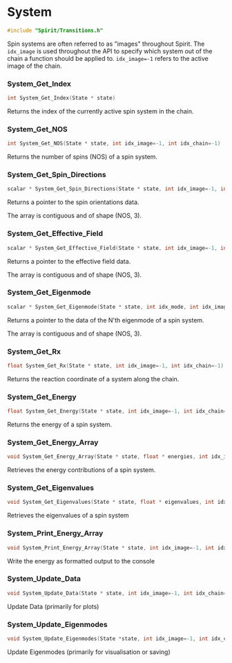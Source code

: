 

System
====================================================================

```C
#include "Spirit/Transitions.h"
```

Spin systems are often referred to as "images" throughout Spirit.
The `idx_image` is used throughout the API to specify which system
out of the chain a function should be applied to.
`idx_image=-1` refers to the active image of the chain.



### System_Get_Index

```C
int System_Get_Index(State * state)
```

Returns the index of the currently active spin system in the chain.



### System_Get_NOS

```C
int System_Get_NOS(State * state, int idx_image=-1, int idx_chain=-1)
```

Returns the number of spins (NOS) of a spin system.



### System_Get_Spin_Directions

```C
scalar * System_Get_Spin_Directions(State * state, int idx_image=-1, int idx_chain=-1)
```

Returns a pointer to the spin orientations data.

The array is contiguous and of shape (NOS, 3).



### System_Get_Effective_Field

```C
scalar * System_Get_Effective_Field(State * state, int idx_image=-1, int idx_chain=-1)
```

Returns a pointer to the effective field data.

The array is contiguous and of shape (NOS, 3).



### System_Get_Eigenmode

```C
scalar * System_Get_Eigenmode(State * state, int idx_mode, int idx_image=-1, int idx_chain=-1)
```

Returns a pointer to the data of the N'th eigenmode of a spin system.

The array is contiguous and of shape (NOS, 3).



### System_Get_Rx

```C
float System_Get_Rx(State * state, int idx_image=-1, int idx_chain=-1)
```

Returns the reaction coordinate of a system along the chain.



### System_Get_Energy

```C
float System_Get_Energy(State * state, int idx_image=-1, int idx_chain=-1)
```

Returns the energy of a spin system.



### System_Get_Energy_Array

```C
void System_Get_Energy_Array(State * state, float * energies, int idx_image=-1, int idx_chain=-1)
```

Retrieves the energy contributions of a spin system.



### System_Get_Eigenvalues

```C
void System_Get_Eigenvalues(State * state, float * eigenvalues, int idx_image=-1, int idx_chain=-1)
```

Retrieves the eigenvalues of a spin system



### System_Print_Energy_Array

```C
void System_Print_Energy_Array(State * state, int idx_image=-1, int idx_chain=-1)
```

Write the energy as formatted output to the console



### System_Update_Data

```C
void System_Update_Data(State * state, int idx_image=-1, int idx_chain=-1)
```

Update Data (primarily for plots)



### System_Update_Eigenmodes

```C
void System_Update_Eigenmodes(State *state, int idx_image=-1, int idx_chain=-1)
```

Update Eigenmodes (primarily for visualisation or saving)

